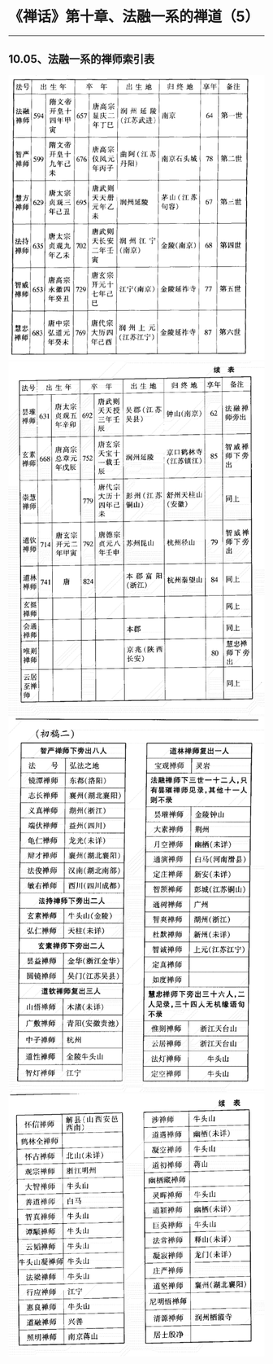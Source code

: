 # 《禅话》第十章、法融一系的禅道（5）

------

## 10.05、法融一系的禅师索引表



![img](10.05%E3%80%81%E6%B3%95%E8%9E%8D%E4%B8%80%E7%B3%BB%E7%9A%84%E7%A6%85%E5%B8%88%E7%B4%A2%E5%BC%95%E8%A1%A8/49-1.png) ![img](10.05%E3%80%81%E6%B3%95%E8%9E%8D%E4%B8%80%E7%B3%BB%E7%9A%84%E7%A6%85%E5%B8%88%E7%B4%A2%E5%BC%95%E8%A1%A8/49-2.png) ![img](10.05%E3%80%81%E6%B3%95%E8%9E%8D%E4%B8%80%E7%B3%BB%E7%9A%84%E7%A6%85%E5%B8%88%E7%B4%A2%E5%BC%95%E8%A1%A8/49-3.png) ![img](10.05%E3%80%81%E6%B3%95%E8%9E%8D%E4%B8%80%E7%B3%BB%E7%9A%84%E7%A6%85%E5%B8%88%E7%B4%A2%E5%BC%95%E8%A1%A8/49-4.png)